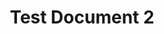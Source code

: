---
title: Test Document 2
publishDate: "2024-03-25T10:02:00"
img: /assets/photography/stock-2.jpg
img_alt: Test Image Alt 2
tags:
  - Dev
  - Branding
  - Backend
---